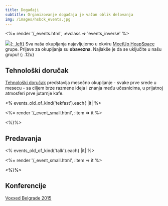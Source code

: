 ```yaml
---
title: Događaji
subtitle: Organizovanje događaja je važan oblik delovanja
img: /images/hsbck_events.jpg
---
```


<%= render '/_events.html', :evclass => 'events_inverse' %>

<div class="row" markdown="1">

[![](/images/meetup_logo.png){: .left}](http://www.meetup.com/HeapSpace/) Sva naša okupljanja najavljujemo u okviru
[MeetUp HeapSpace](http://www.meetup.com/HeapSpace/) grupe. Prijave za
okupljanja su **obavezna**. Najlakše je da se uključite u
našu grupu!
{: .12u}

</div>

## Tehnološki doručak

[Tehnološki doručak](techdorucak) predstavlja mesečno okupljanje - svake prve srede u mesecu -
sa ciljem brze razmene ideja i znanja među učesnicima, u prijatnoj atmosferi prve
jutarnje kafe.

<% events_old_of_kind('tekfast').each{ |it| %>

<%= render '/_event_small.html', :item => it %>

<%}%>


## Predavanja

<% events_old_of_kind('talk').each{ |it| %>

<%= render '/_event_small.html', :item => it %>

<%}%>


## Konferencije

<a href="https://voxxeddays.com/belgrade15">Voxxed Belgrade 2015</a>